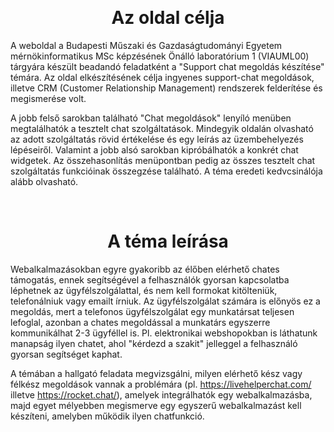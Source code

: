 ﻿<p>&nbsp;</p>

# <center>Az oldal célja</center>

A weboldal a Budapesti Műszaki és Gazdaságtudományi Egyetem mérnökinformatikus MSc képzésének Önálló laboratórium 1 (VIAUML00) tárgyára készült beadandó feladatként a "Support chat megoldás készítése" témára.
Az oldal elkészítésének célja ingyenes support-chat megoldások, illetve CRM (Customer Relationship Management) rendszerek felderítése és megismerése volt.

A jobb felső sarokban található "Chat megoldások" lenyíló menüben megtalálhatók a tesztelt chat szolgáltatások.
Mindegyik oldalán olvasható az adott szolgáltatás rövid értékelése és egy leírás az üzembehelyezés lépéseiről. Valamint a jobb alsó sarokban kipróbálhatók a konkrét chat widgetek.
Az összehasonlítás menüpontban pedig az összes tesztelt chat szolgáltatás funkcióinak összegzése található. A téma eredeti kedvcsinálója alább olvasható.

<p>&nbsp;</p>

# <center>A téma leírása</center>

Webalkalmazásokban egyre gyakoribb az élőben elérhető chates támogatás,
ennek segítségével a felhasználók gyorsan kapcsolatba léphetnek az
ügyfélszolgálattal, és nem kell formokat kitölteniük, telefonálniuk vagy
emailt írniuk. Az ügyfélszolgálat számára is előnyös ez a megoldás, mert
a telefonos ügyfélszolgálat egy munkatársat teljesen lefoglal, azonban a
chates megoldással a munkatárs egyszerre kommunikálhat 2-3 ügyféllel is.
Pl. elektronikai webshopokban is láthatunk manapság ilyen chatet, ahol
"kérdezd a szakit" jelleggel a felhasználó gyorsan segítséget kaphat.

A témában a hallgató feladata megvizsgálni, milyen elérhető kész vagy
félkész megoldások vannak a problémára (pl. https://livehelperchat.com/
illetve https://rocket.chat/), amelyek integrálhatók egy
webalkalmazásba, majd egyet mélyebben megismerve egy egyszerű
webalkalmazást kell készíteni, amelyben működik ilyen chatfunkció.
